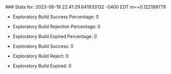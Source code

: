 <!DOCTYPE html>
<html>
	<head>
		<meta charset="utf-8">
		<title>i2p-stats</title>
	</head>
	<body>
### Stats for: 2023-06-19 22:41:29.641933132 -0400 EDT m=+0.122199779

 - Exploratory Build Success Percentage: 0
 - Exploratory Build Rejection Percentage: 0
 - Exploratory Build Expired Percentage: 0
 - Exploratory Build Success: 0
 - Exploratory Build Reject: 0
 - Exploratory Build Expired: 0

	</body>
</html>
